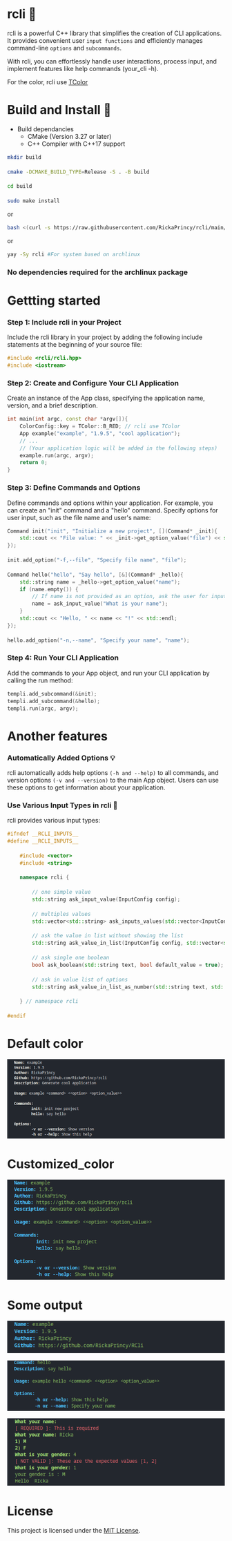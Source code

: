 # rcli :wrench:

rcli is a powerful C++ library that simplifies the creation of CLI applications. It provides convenient user `input functions` and efficiently manages command-line `options` and `subcommands`. 

With rcli, you can effortlessly handle user interactions, process input, and implement features like help commands (your_cli -h).

For the color, rcli use [TColor](http://github.com/RickaPrincy/TColor)

# Build and Install :hammer:

- Build dependancies
    - CMake (Version 3.27 or later)
    - C++ Compiler with C++17 support

```bash
mkdir build

cmake -DCMAKE_BUILD_TYPE=Release -S . -B build

cd build

sudo make install
```
or 

```bash
bash <(curl -s https://raw.githubusercontent.com/RickaPrincy/rcli/main/install.sh)
```
or

```bash
yay -Sy rcli #For system based on archlinux
```
### No dependencies required for the archlinux package

# Gettting started

### Step 1: Include rcli in your Project

Include the rcli library in your project by adding the following include statements at the beginning of your source file:

```cpp
#include <rcli/rcli.hpp>
#include <iostream>
```

### Step 2: Create and Configure Your CLI Application

Create an instance of the App class, specifying the application name, version, and a brief description.

```cpp
int main(int argc, const char *argv[]){
    ColorConfig::key = TColor::B_RED; // rcli use TColor
    App example("example", "1.9.5", "cool application");
    // ...
    // (Your application logic will be added in the following steps)
    example.run(argc, argv);
    return 0;
}
```
### Step 3: Define Commands and Options

Define commands and options within your application. For example, you can create an "init" command and a "hello" command. Specify options for user input, such as the file name and user's name:

```cpp
Command init("init", "Initialize a new project", [](Command* _init){
    std::cout << "File value: " << _init->get_option_value("file") << std::endl;
});

init.add_option("-f,--file", "Specify file name", "file");

Command hello("hello", "Say hello", [&](Command* _hello){
    std::string name = _hello->get_option_value("name");
    if (name.empty()) {
        // If name is not provided as an option, ask the user for input
        name = ask_input_value("What is your name");
    }
    std::cout << "Hello, " << name << "!" << std::endl;
});

hello.add_option("-n,--name", "Specify your name", "name");
```

### Step 4: Run Your CLI Application

Add the commands to your App object, and run your CLI application by calling the run method:

```cpp
templi.add_subcommand(&init);
templi.add_subcommand(&hello);
templi.run(argc, argv);
```

# Another features 

### Automatically Added Options :bulb:

rcli automatically adds help options `(-h and --help)` to all commands, and version options `(-v and --version)` to the main App object. Users can use these options to get information about your application.

### Use Various Input Types in rcli :jack_o_lantern:

rcli provides various input types:

```cpp
#ifndef __RCLI_INPUTS__
#define __RCLI_INPUTS__
    
    #include <vector>
    #include <string>

    namespace rcli {

        // one simple value
        std::string ask_input_value(InputConfig config);

        // multiples values
        std::vector<std::string> ask_inputs_values(std::vector<InputConfig> configs);

        // ask the value in list without showing the list
        std::string ask_value_in_list(InputConfig config, std::vector<std::string> options, bool ignore_case = false);

        // ask single one boolean
        bool ask_boolean(std::string text, bool default_value = true);

        // ask in value list of options
        std::string ask_value_in_list_as_number(std::string text, std::vector<std::string> options);

    } // namespace rcli

#endif
```

# Default color

![Example0](./images/default_color.png)

# Customized_color

![Example1](./images/customized_color.png)

# Some output

![Example2](./images/version.png)

![Example1](./images/command.png)

![Example2](./images/input.png)
 
# License 

This project is licensed under the [MIT License](LICENSE).
